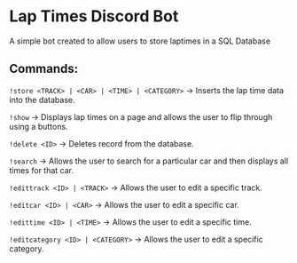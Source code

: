 # Lap Times Discord Bot

A simple bot created to allow users to store laptimes in a SQL Database

## Commands:
`!store <TRACK> | <CAR> | <TIME> | <CATEGORY>` -> Inserts the lap time data into the database.

`!show` -> Displays lap times on a page and allows the user to flip through using a buttons.

`!delete <ID>` -> Deletes record from the database.

`!search` -> Allows the user to search for a particular car and then displays all times for that car.

`!edittrack <ID> | <TRACK>` -> Allows the user to edit a specific track.

`!editcar <ID> | <CAR>` -> Allows the user to edit a specific car.

`!edittime <ID> | <TIME>` -> Allows the user to edit a specific time.

`!editcategory <ID> | <CATEGORY>` -> Allows the user to edit a specific category.
